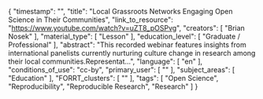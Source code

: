 {
    "timestamp": "",
    "title": "Local Grassroots Networks Engaging Open Science in Their Communities",
    "link_to_resource": "https://www.youtube.com/watch?v=uZT8_pOSPvg",
    "creators": [
        "Brian Nosek"
    ],
    "material_type": [
        "Lesson"
    ],
    "education_level": [
        "Graduate / Professional"
    ],
    "abstract": "This recorded webinar features insights from international panelists currently nurturing culture change in research among their local communities.Representat...",
    "language": [
        "en"
    ],
    "conditions_of_use": "cc-by",
    "primary_user": [
        ""
    ],
    "subject_areas": [
        "Education"
    ],
    "FORRT_clusters": [
        ""
    ],
    "tags": [
        "Open Science",
        "Reproducibility",
        "Reproducible Research",
        "Research"
    ]
}